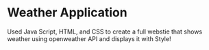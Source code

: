 # Weather Application

Used Java Script, HTML, and CSS to create a full webstie that shows weather using openweather API and displays it with Style!
